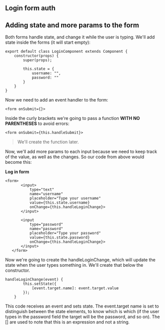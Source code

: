 ## Login form auth

## Adding state and more params to the form

Both forms handle state, and change it while the user is typing. We'll add state inside the forms (it will start empty):

```
export default class LoginComponent extends Component {
    constructor(props) {
        super(props);

        this.state = {
            username: "",
            password: ""
        }
    }  
} 
```

Now we need to add an event handler to the form:

```
<form onSubmit={}>
```

Inside the curly brackets we're going to pass a function **WITH NO PARENTHESES** to avoid errors:

```
<form onSubmit={this.handleSubmit}>
```

> We'll create the function later.

Now, we'll add more params to each input because we need to keep track of the value, as well as the changes. So our code from above would become this:

**Log in form**

```
<form>
       <input>
           type="text"
           name="username"
           placeholder="Type your username"
           value={this.state.username}
           onChange={this.handleLoginChange}>
       </input>

       <input
           type="password"
           name="password"
           placeholder="Type your password"
           value={this.state.password}
           onChange={this.handleLoginChange}>
       </input>
   </form>
```

Now we're going to create the handleLoginChange, which will update the state when the user types something in. We'll create that below the constructor.

```
handleLoginChange(event) {
        this.setState({
            [event.target.name]: event.target.value
        });
    }
```

This code receives an event and sets state. The event.target name is set to distinguish between the state elements, to know which is which (if the user types in the password field the target will be the password, and so on). The [] are used to note that this is an expression and not a string.
